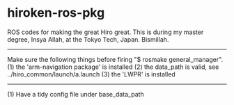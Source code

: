 hiroken-ros-pkg
===============

ROS codes for making the great Hiro great.
This is during my master degree, Insya Allah, at the Tokyo Tech, Japan. Bismillah.

---
Make sure the following things before firing "$ rosmake general_manager".
(1) the 'arm-navigation package' is installed
(2) the data_path is valid, see ../hiro_common/launch/a.launch
(3) the 'LWPR' is installed

---
(1) Have a tidy config file under base_data_path
